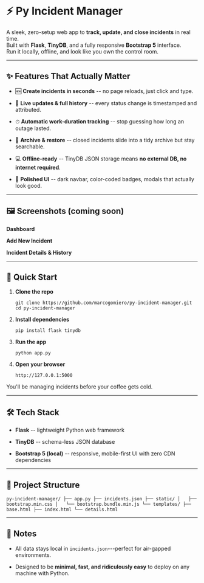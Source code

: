 ⚡️ Py Incident Manager
======================

A sleek, zero-setup web app to **track, update, and close incidents** in real time.\
Built with **Flask**, **TinyDB**, and a fully responsive **Bootstrap 5** interface.\
Run it locally, offline, and look like you own the control room.

* * * * *

✨ Features That Actually Matter
-------------------------------

-   🆕 **Create incidents in seconds** -- no page reloads, just click and type.

-   🔄 **Live updates & full history** -- every status change is timestamped and attributed.

-   ⏱ **Automatic work-duration tracking** -- stop guessing how long an outage lasted.

-   📂 **Archive & restore** -- closed incidents slide into a tidy archive but stay searchable.

-   💻 **Offline-ready** -- TinyDB JSON storage means **no external DB, no internet required**.

-   🎨 **Polished UI** -- dark navbar, color-coded badges, modals that actually look good.

* * * * *

🖼 Screenshots (coming soon)
--------------

**Dashboard**

**Add New Incident**

**Incident Details & History**

* * * * *

🚀 Quick Start
--------------

1.  **Clone the repo**

    `git clone https://github.com/marcogomiero/py-incident-manager.git
    cd py-incident-manager`

2.  **Install dependencies**

    `pip install flask tinydb`

3.  **Run the app**

    `python app.py`

4.  **Open your browser**

    `http://127.0.0.1:5000`

You'll be managing incidents before your coffee gets cold.

* * * * *

🛠 Tech Stack
-------------

-   **Flask** -- lightweight Python web framework

-   **TinyDB** -- schema-less JSON database

-   **Bootstrap 5 (local)** -- responsive, mobile-first UI with zero CDN dependencies

* * * * *

📂 Project Structure
--------------------

`py-incident-manager/
├── app.py
├── incidents.json
├── static/
│   ├── bootstrap.min.css
│   └── bootstrap.bundle.min.js
└── templates/
    ├── base.html
    ├── index.html
    └── details.html`

* * * * *

📝 Notes
--------

-   All data stays local in `incidents.json`---perfect for air-gapped environments.

-   Designed to be **minimal, fast, and ridiculously easy** to deploy on any machine with Python.